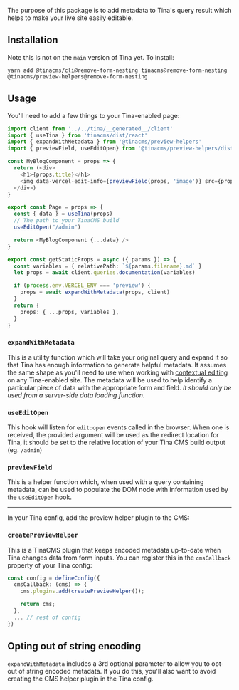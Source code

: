 The purpose of this package is to add metadata to Tina's query result which helps to make your live site easily editable.

## Installation

Note this is not on the `main` version of Tina yet. To install:

```
yarn add @tinacms/cli@remove-form-nesting tinacms@remove-form-nesting @tinacms/preview-helpers@remove-form-nesting
```

## Usage

You'll need to add a few things to your Tina-enabled page:

```ts
import client from '../../tina/__generated__/client'
import { useTina } from 'tinacms/dist/react'
import { expandWithMetadata } from '@tinacms/preview-helpers'
import { previewField, useEditOpen} from '@tinacms/preview-helpers/dist/react'

const MyBlogComponent = props => {
  return (<div>
    <h1>{props.title}</h1>
    <img data-vercel-edit-info={previewField(props, 'image')} src={props.image} />
  </div>)
}

export const Page = props => {
  const { data } = useTina(props)
  // The path to your TinaCMS build
  useEditOpen("/admin")

  return <MyBlogComponent {...data} />
}

export const getStaticProps = async ({ params }) => {
  const variables = { relativePath: `${params.filename}.md` }
  let props = await client.queries.documentation(variables)

  if (process.env.VERCEL_ENV === 'preview') {
    props = await expandWithMetadata(props, client)
  }
  return {
    props: { ...props, variables },
  }
}
```

### `expandWithMetadata`

This is a utility function which will take your original query and expand it so that Tina has enough information
to generate helpful metadata. It assumes the same shape as you'll need to use when working with [contextual editing](https://tina.io/docs/contextual-editing/react/)
on any Tina-enabled site.
The metadata will be used to help identify a particular piece of data with the
appropriate form and field. _It should only be used from a server-side data loading function_.

### `useEditOpen`

This hook will listen for `edit:open` events called in the browser. When one is received, the provided argument will
be used as the redirect location for Tina, it should be set to the relative location of your Tina CMS build output (eg. `/admin`)

### `previewField`

This is a helper function which, when used with a query containing metadata, can be used to populate the DOM node with
information used by the `useEditOpen` hook.

---

In your Tina config, add the preview helper plugin to the CMS:

### `createPreviewHelper`

This is a TinaCMS plugin that keeps encoded metadata up-to-date when Tina changes
data from form inputs. You can register this in the `cmsCallback` property of your
Tina config:

```ts
const config = defineConfig({
  cmsCallback: (cms) => {
    cms.plugins.add(createPreviewHelper());

    return cms;
  },
  ... // rest of config
})
```

## Opting out of string encoding

`expandWithMetadata` includes a 3rd optional parameter to allow you to opt-out of string encoded metadata.
If you do this, you'll also want to avoid creating the CMS helper plugin in the Tina config.
